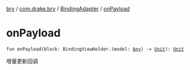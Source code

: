 [brv](../../index.md) / [com.drake.brv](../index.md) / [BindingAdapter](index.md) / [onPayload](./on-payload.md)

# onPayload

`fun onPayload(block: BindingViewHolder.(model: `[`Any`](https://kotlinlang.org/api/latest/jvm/stdlib/kotlin/-any/index.html)`) -> `[`Unit`](https://kotlinlang.org/api/latest/jvm/stdlib/kotlin/-unit/index.html)`): `[`Unit`](https://kotlinlang.org/api/latest/jvm/stdlib/kotlin/-unit/index.html)

增量更新回调

